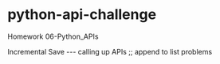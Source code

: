 # python-api-challenge
Homework 06-Python_APIs

Incremental Save --- calling up APIs  ;;  append to list problems
